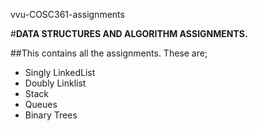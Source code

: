 vvu-COSC361-assignments

#**DATA STRUCTURES AND ALGORITHM ASSIGNMENTS.**

##This contains all the assignments. These are;

* Singly LinkedList
* Doubly Linklist
* Stack
* Queues
* Binary Trees



